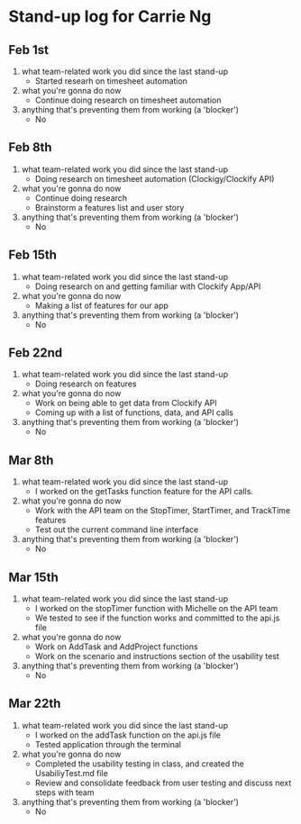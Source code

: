 # Stand-up log for Carrie Ng

## Feb 1st
1. what team-related work you did since the last stand-up
    - Started researh on timesheet automation
2. what you're gonna do now
    - Continue doing research on timesheet automation
3. anything that's preventing them from working (a 'blocker')
    - No

## Feb 8th
1. what team-related work you did since the last stand-up
    - Doing research on timesheet automation (Clockigy/Clockify API)
2. what you're gonna do now
    - Continue doing research
    - Brainstorm a features list and user story
3. anything that's preventing them from working (a 'blocker')
    - No

## Feb 15th
1. what team-related work you did since the last stand-up
    - Doing research on and getting familiar with Clockify App/API
2. what you're gonna do now
    - Making a list of features for our app
3. anything that's preventing them from working (a 'blocker')
    - No

## Feb 22nd
1. what team-related work you did since the last stand-up
    - Doing research on features
2. what you're gonna do now
    - Work on being able to get data from Clockify API
    - Coming up with a list of functions, data, and API calls
3. anything that's preventing them from working (a 'blocker')
    - No

## Mar 8th
1. what team-related work you did since the last stand-up
    - I worked on the getTasks function feature for the API calls. 
2. what you're gonna do now
    - Work with the API team on the StopTimer, StartTimer, and TrackTime features
    - Test out the current command line interface
3. anything that's preventing them from working (a 'blocker')
    - No

## Mar 15th
1. what team-related work you did since the last stand-up
    - I worked on the stopTimer function with Michelle on the API team 
    - We tested to see if the function works and committed to the api.js file 
2. what you're gonna do now
    - Work on AddTask and AddProject functions
    - Work on the scenario and instructions section of the usability test
3. anything that's preventing them from working (a 'blocker')
    - No

## Mar 22th
1. what team-related work you did since the last stand-up
    - I worked on the addTask function on the api.js file
    - Tested application through the terminal 
2. what you're gonna do now
    - Completed the usability testing in class, and created the UsabiliyTest.md file 
    - Review and consolidate feedback from user testing and discuss next steps with team
3. anything that's preventing them from working (a 'blocker')
    - No
